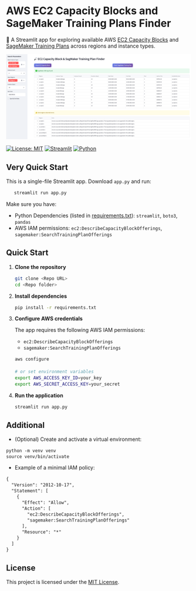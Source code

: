 # AWS EC2 Capacity Blocks and SageMaker Training Plans Finder

🔎 A Streamlit app for exploring available AWS [EC2 Capacity Blocks](https://aws.amazon.com/ec2/capacityblocks/) and [SageMaker Training Plans](https://docs.aws.amazon.com/sagemaker/latest/dg/reserve-capacity-with-training-plans.html) across regions and instance types.

<img src="./assets/app-screenshot.png" alt="App Screenshot" width="1000">


[![License: MIT](https://img.shields.io/badge/License-MIT-yellow.svg)](https://opensource.org/licenses/MIT)
[![Streamlit](https://img.shields.io/badge/Streamlit-1.49+-brightgreen)](https://streamlit.io)
[![Python](https://img.shields.io/badge/python-3.13%2B-blue)](https://www.python.org/)

## Very Quick Start

This is a single-file Streamlit app. Download `app.py` and run:
```bash
   streamlit run app.py
```
Make sure you have:
- Python Dependencies (listed in [requirements.txt](requirements.txt)):  `streamlit`, `boto3`, `pandas`
- AWS IAM permissions: `ec2:DescribeCapacityBlockOfferings`, `sagemaker:SearchTrainingPlanOfferings`

## Quick Start

1. **Clone the repository**
   ```bash
   git clone <Repo URL>
   cd <Repo folder>
   ```

2. **Install dependencies**
   ```bash
   pip install -r requirements.txt
   ```

3. **Configure AWS credentials**

   The app requires the following AWS IAM permissions:
   - `ec2:DescribeCapacityBlockOfferings`
   - `sagemaker:SearchTrainingPlanOfferings`

   ```bash
   aws configure

   # or set environment variables
   export AWS_ACCESS_KEY_ID=your_key
   export AWS_SECRET_ACCESS_KEY=your_secret
   ```

4. **Run the application**
   ```bash
   streamlit run app.py
   ```

## Additional
- (Optional) Create and activate a virtual environment:
```
python -m venv venv
source venv/bin/activate
```
- Example of a minimal IAM policy:
```
{
  "Version": "2012-10-17",
  "Statement": [
    {
      "Effect": "Allow",
      "Action": [
        "ec2:DescribeCapacityBlockOfferings",
        "sagemaker:SearchTrainingPlanOfferings"
      ],
      "Resource": "*"
    }
  ]
}
```

## License

This project is licensed under the [MIT License](https://opensource.org/licenses/MIT).